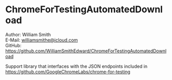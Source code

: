 # ChromeForTestingAutomatedDownload
Author: William Smith  
E-Mail: williamsmithe@icloud.com  
GitHub: https://github.com/WilliamSmithEdward/ChromeForTestingAutomatedDownload  
  
Support library that interfaces with the JSON endpoints included in https://github.com/GoogleChromeLabs/chrome-for-testing
